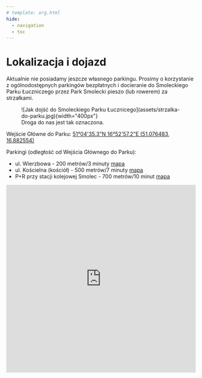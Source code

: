 ```yaml
---
# template: org.html
hide:
  - navigation
  - toc
---
```


# Lokalizacja i dojazd

Aktualnie nie posiadamy jeszcze własnego parkingu. Prosimy o korzystanie z ogólnodostępnych
parkingów bezpłatnych i docieranie do Smoleckiego Parku Łuczniczego przez Park Smolecki pieszo
(lub rowerem) za strzałkami.

<figure markdown="span">
  ![Jak dojść do Smoleckiego Parku Łucznicego](assets/strzalka-do-parku.jpg){width="400px"}
  <figcaption>Droga do nas jest tak oznaczona.
    </figcaption>
</figure>


Wejście Główne do Parku: <a href='https://maps.app.goo.gl/wwSaAzDFzV9dbLfX7'>51°04'35.3"N 16°52'57.2"E (51.076483, 16.882554)</a>

Parkingi (odległość od Wejścia Głównego do Parku):

- ul. Wierzbowa - 200 metrów/3 minuty [mapa](https://maps.app.goo.gl/JDBaXuuxYoitEi2U7)
- ul. Kościelna (kościół) - 500 metrów/7 minuty [mapa](https://maps.app.goo.gl/CpBQXUWpqHvMsCcb7)
-  P+R przy stacji kolejowej Smolec - 700 metrów/10 minut [mapa](https://maps.app.goo.gl/sPFy1LZ8RKDg1nyy7)

<iframe width="100%" height="500px" frameborder="0"
  src="https://umap.openstreetmap.fr/en/map/smolec-archery-parki-parkings_1241787">
</iframe>

<!-- <figure markdown="span">
  ![parking](assets/Smolec-PARKINGI.jpg){width="600px"}
  <figcaption>Parking</figcaption>
</figure> -->

<!-- <center>
<iframe src="https://www.google.com/maps/embed?pb=!1m18!1m12!1m3!1d2985.573977145107!2d16.88348878552787!3d51.07649489890036!2m3!1f0!2f0!3f0!3m2!1i1024!2i768!4f13.1!3m3!1m2!1s0x470fc1003c8c3d37%3A0xd18599e12ab32d9e!2sSmolecki%20Park%20%C5%81uczniczy%20(w%20budowie)!5e0!3m2!1spl!2spl!4v1719954405368!5m2!1spl!2spl" width="800" height="450" style="border:0;" allowfullscreen="" loading="lazy" referrerpolicy="no-referrer-when-downgrade"></iframe>
</center> -->
